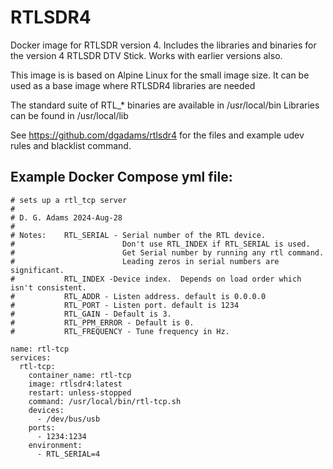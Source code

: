 # RTLSDR4

Docker image for RTLSDR version 4.
Includes the libraries and binaries for the version 4 
RTLSDR DTV Stick.  Works with earlier versions also.

This image is is based on Alpine Linux for the small image size.
It can be used as a base image where RTLSDR4 libraries are needed

The standard suite of RTL_* binaries are available in /usr/local/bin
Libraries can be found in /usr/local/lib

See https://github.com/dgadams/rtlsdr4 for the files and example udev 
rules and blacklist command.

## Example Docker Compose yml file:
```
# sets up a rtl_tcp server
#
# D. G. Adams 2024-Aug-28
#
# Notes:    RTL_SERIAL - Serial number of the RTL device.
#                        Don't use RTL_INDEX if RTL_SERIAL is used.
#                        Get Serial number by running any rtl command.
#                        Leading zeros in serial numbers are significant.
#           RTL_INDEX -Device index.  Depends on load order which isn't consistent.
#           RTL_ADDR - Listen address. default is 0.0.0.0
#           RTL_PORT - Listen port. default is 1234
#           RTL_GAIN - Default is 3.
#           RTL_PPM_ERROR - Default is 0.
#           RTL_FREQUENCY - Tune frequency in Hz. 
  
name: rtl-tcp
services:
  rtl-tcp:
    container_name: rtl-tcp
    image: rtlsdr4:latest
    restart: unless-stopped
    command: /usr/local/bin/rtl-tcp.sh
    devices:
      - /dev/bus/usb
    ports:
      - 1234:1234
    environment:
      - RTL_SERIAL=4
```
